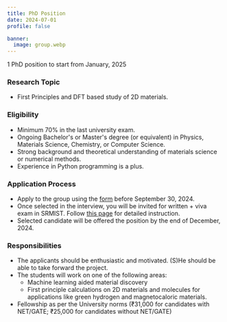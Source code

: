 ```yaml
---
title: PhD Position
date: 2024-07-01
profile: false

banner:
  image: group.webp
---
```

1 PhD position to start from January, 2025
<!--more-->
### Research Topic
- First Principles and DFT based study of 2D materials.

### Eligibility
- Minimum 70% in the last university exam.
- Ongoing Bachelor's or Master's degree (or equivalent) in Physics, Materials Science, Chemistry, or Computer Science.
- Strong background and theoretical understanding of materials science or numerical methods.
- Experience in Python programming is a plus.

### Application Process
- Apply to the group using the [form](https://forms.gle/8pKkCSKB65SwgHdB6) before September 30,
    2024.
- Once selected in the interview, you will be invited for written + viva exam in SRMIST. Follow [this page](https://admissions.srmist.edu.in/srmistonline/phdapplication) for detailed instruction.
- Selected candidate will be offered the position by the end of December, 2024.
### Responsibilities
- The applicants should be enthusiastic and motivated. (S)He should be able to take forward the project.
- The students will work on one of the following areas:
    - Machine learning aided material discovery
    - First principle calculations on 2D materials and molecules for applications like green hydrogen and magnetocaloric materials.
- Fellowship as per the University norms (₹31,000 for candidates with NET/GATE; ₹25,000 for candidates
    without NET/GATE)
